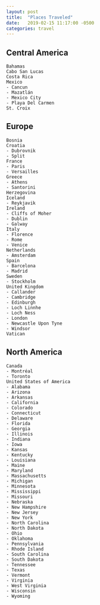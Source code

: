 ```yaml
---
layout: post
title:  "Places Traveled"
date:   2019-02-15 11:17:00 -0500
categories: travel
---
```


## Central America
	Bahamas
	Cabo San Lucas
	Costa Rica
	Mexico
	- Cancun
	- Mazatlán
	- Mexico City
	- Playa Del Carmen
	St. Croix

## Europe
	Bosnia
	Croatia
	- Dubrovnik
	- Split
	France
	- Paris
	- Versailles
	Greece
	- Athens
	- Santorini
	Herzegovina
	Iceland
	- Reykjavik
	Ireland
	- Cliffs of Moher
	- Dublin
	- Galway
	Italy
	- Florence
	- Rome
	- Venice
	Netherlands
	- Amsterdam
	Spain
	- Barcelona
	- Madrid
	Sweden
	- Stockholm
	United Kingdom
	- Callander
	- Cambridge
	- Edinburgh
	- Loch Linnhe
	- Loch Ness
	- London
	- Newcastle Upon Tyne
	- Windsor
	Vatican

## North America
	Canada
	- Montréal
	- Toronto
	United States of America
	- Alabama
	- Arizona
	- Arkansas
	- California
	- Colorado
	- Connecticut
	- Delaware
	- Florida
	- Georgia
	- Illinois
	- Indiana
	- Iowa
	- Kansas
	- Kentucky
	- Louisiana
	- Maine
	- Maryland
	- Massachusetts
	- Michigan
	- Minnesota
	- Mississippi
	- Missouri
	- Nebraska
	- New Hampshire
	- New Jersey
	- New York
	- North Carolina
	- North Dakota
	- Ohio
	- Oklahoma
	- Pennsylvania
	- Rhode Island
	- South Carolina
	- South Dakota
	- Tennessee
	- Texas
	- Vermont
	- Virginia
	- West Virginia
	- Wisconsin
	- Wyoming
